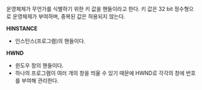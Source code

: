 운영체제가 무언가를 식별하기 위한 키 값을 핸들이라고 한다. 키 값은 32 bit 정수형으로 운영체제가 부여하며, 중복된 값은 허용되지 않는다.

**HINSTANCE**
- 인스턴스(프로그램)의 핸들이다.

**HWND**
- 윈도우 창의 핸들이다.
- 하나의 프로그램이 여러 개의 창을 띄울 수 있기 때문에 HWND로 각각의 창에 번호를 부여해 관리한다.